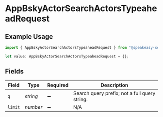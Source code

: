# AppBskyActorSearchActorsTypeaheadRequest

## Example Usage

```typescript
import { AppBskyActorSearchActorsTypeaheadRequest } from "@speakeasy-sdks/bluesky/models/operations";

let value: AppBskyActorSearchActorsTypeaheadRequest = {};
```

## Fields

| Field                                         | Type                                          | Required                                      | Description                                   |
| --------------------------------------------- | --------------------------------------------- | --------------------------------------------- | --------------------------------------------- |
| `q`                                           | *string*                                      | :heavy_minus_sign:                            | Search query prefix; not a full query string. |
| `limit`                                       | *number*                                      | :heavy_minus_sign:                            | N/A                                           |